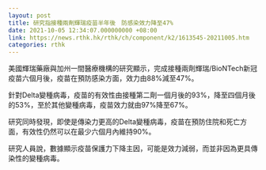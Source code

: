 ```yaml
---
layout: post
title: 研究指接種兩劑輝瑞疫苗半年後　防感染效力降至47%
date: 2021-10-05 12:34:07.000000000 +08:00
link: https://news.rthk.hk/rthk/ch/component/k2/1613545-20211005.htm
categories: rthk
---
```


美國輝瑞藥廠與加州一間醫療機構的研究顯示，完成接種兩劑輝瑞/BioNTech新冠疫苗六個月後，疫苗在預防感染方面，效力由88%減至47%。

針對Delta變種病毒，疫苗的有效性由接種第二劑一個月後的93%，降至四個月後的53%，至於其他變種病毒，疫苗效力就由97%降至67%。

研究同時發現，即使是傳染力更高的Delta變種病毒，疫苗在預防住院和死亡方面，有效性仍然可以在最少六個月內維持90%。

研究人員說，數據顯示疫苗保護力下降主因，可能是效力減弱，而並非因為更具傳染性的變種病毒。
